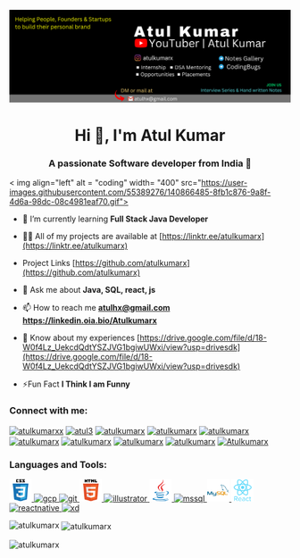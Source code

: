![logo](https://github.com/atulkumarx/atulkumarx/blob/main/IMG_20230831_030113.png)
<h1 align="center">Hi 👋, I'm Atul Kumar</h1>
<h3 align="center">A passionate Software developer from India 👋</h3>

< img align="left" alt = "coding" width= "400" src="https://user-images.githubusercontent.com/55389276/140866485-8fb1c876-9a8f-4d6a-98dc-08c4981eaf70.gif">

- 🌱 I’m currently learning **Full Stack Java Developer**

- 👨‍💻 All of my projects are available at [https://linktr.ee/atulkumarx](https://linktr.ee/atulkumarx)

- Project Links [https://github.com/atulkumarx](https://github.com/atulkumarx)

- 💬 Ask me about **Java, SQL, react, js**

- 📫 How to reach me **atulhx@gmail.com https://linkedin.oia.bio/Atulkumarx**

- 📄 Know about my experiences [https://drive.google.com/file/d/18-W0f4Lz_UekcdQdtYSZJVG1bgiwUWxi/view?usp=drivesdk](https://drive.google.com/file/d/18-W0f4Lz_UekcdQdtYSZJVG1bgiwUWxi/view?usp=drivesdk)

- ⚡Fun Fact **I Think I am Funny**

<h3 align="left">Connect with me:</h3>
<p align="left">
<a href="https://twitter.com/atulkumarxx" target="blank"><img align="center" src="https://raw.githubusercontent.com/rahuldkjain/github-profile-readme-generator/master/src/images/icons/Social/twitter.svg" alt="atulkumarxx" height="30" width="40" /></a>
<a href="https://linkedin.com/in/atul3" target="blank"><img align="center" src="https://raw.githubusercontent.com/rahuldkjain/github-profile-readme-generator/master/src/images/icons/Social/linked-in-alt.svg" alt="atul3" height="30" width="40" /></a>
<a href="https://codesandbox.com/atulkumarx" target="blank"><img align="center" src="https://raw.githubusercontent.com/rahuldkjain/github-profile-readme-generator/master/src/images/icons/Social/codesandbox.svg" alt="atulkumarx" height="30" width="40" /></a>
<a href="https://instagram.com/atulkumarx" target="blank"><img align="center" src="https://raw.githubusercontent.com/rahuldkjain/github-profile-readme-generator/master/src/images/icons/Social/instagram.svg" alt="atulkumarx" height="30" width="40" /></a>
<a href="https://www.youtube.com/c/atulkumarx" target="blank"><img align="center" src="https://raw.githubusercontent.com/rahuldkjain/github-profile-readme-generator/master/src/images/icons/Social/youtube.svg" alt="atulkumarx" height="30" width="40" /></a>
<a href="https://www.hackerrank.com/atulkumarx" target="blank"><img align="center" src="https://raw.githubusercontent.com/rahuldkjain/github-profile-readme-generator/master/src/images/icons/Social/hackerrank.svg" alt="atulkumarx" height="30" width="40" /></a>
<a href="https://codeforces.com/profile/atulkumarx" target="blank"><img align="center" src="https://raw.githubusercontent.com/rahuldkjain/github-profile-readme-generator/master/src/images/icons/Social/codeforces.svg" alt="atulkumarx" height="30" width="40" /></a>
<a href="https://www.leetcode.com/atulkumarx" target="blank"><img align="center" src="https://raw.githubusercontent.com/rahuldkjain/github-profile-readme-generator/master/src/images/icons/Social/leet-code.svg" alt="atulkumarx" height="30" width="40" /></a>
<a href="https://auth.geeksforgeeks.org/user/atulkumarx" target="blank"><img align="center" src="https://raw.githubusercontent.com/rahuldkjain/github-profile-readme-generator/master/src/images/icons/Social/geeks-for-geeks.svg" alt="atulkumarx" height="30" width="40" /></a>
<a href="https://discord.gg/Atulkumarx" target="blank"><img align="center" src="https://raw.githubusercontent.com/rahuldkjain/github-profile-readme-generator/master/src/images/icons/Social/discord.svg" alt="Atulkumarx" height="30" width="40" /></a>
</p>

<h3 align="left">Languages and Tools:</h3>
<p align="left"> <a href="https://www.w3schools.com/css/" target="_blank" rel="noreferrer"> <img src="https://raw.githubusercontent.com/devicons/devicon/master/icons/css3/css3-original-wordmark.svg" alt="css3" width="40" height="40"/> </a> <a href="https://cloud.google.com" target="_blank" rel="noreferrer"> <img src="https://www.vectorlogo.zone/logos/google_cloud/google_cloud-icon.svg" alt="gcp" width="40" height="40"/> </a> <a href="https://git-scm.com/" target="_blank" rel="noreferrer"> <img src="https://www.vectorlogo.zone/logos/git-scm/git-scm-icon.svg" alt="git" width="40" height="40"/> </a> <a href="https://www.w3.org/html/" target="_blank" rel="noreferrer"> <img src="https://raw.githubusercontent.com/devicons/devicon/master/icons/html5/html5-original-wordmark.svg" alt="html5" width="40" height="40"/> </a> <a href="https://www.adobe.com/in/products/illustrator.html" target="_blank" rel="noreferrer"> <img src="https://www.vectorlogo.zone/logos/adobe_illustrator/adobe_illustrator-icon.svg" alt="illustrator" width="40" height="40"/> </a> <a href="https://www.java.com" target="_blank" rel="noreferrer"> <img src="https://raw.githubusercontent.com/devicons/devicon/master/icons/java/java-original.svg" alt="java" width="40" height="40"/> </a> <a href="https://www.microsoft.com/en-us/sql-server" target="_blank" rel="noreferrer"> <img src="https://www.svgrepo.com/show/303229/microsoft-sql-server-logo.svg" alt="mssql" width="40" height="40"/> </a> <a href="https://www.mysql.com/" target="_blank" rel="noreferrer"> <img src="https://raw.githubusercontent.com/devicons/devicon/master/icons/mysql/mysql-original-wordmark.svg" alt="mysql" width="40" height="40"/> </a> <a href="https://reactjs.org/" target="_blank" rel="noreferrer"> <img src="https://raw.githubusercontent.com/devicons/devicon/master/icons/react/react-original-wordmark.svg" alt="react" width="40" height="40"/> </a> <a href="https://reactnative.dev/" target="_blank" rel="noreferrer"> <img src="https://reactnative.dev/img/header_logo.svg" alt="reactnative" width="40" height="40"/> </a> <a href="https://www.adobe.com/products/xd.html" target="_blank" rel="noreferrer"> <img src="https://cdn.worldvectorlogo.com/logos/adobe-xd.svg" alt="xd" width="40" height="40"/> </a> </p>

<p><img align="left" src="https://github-readme-stats.vercel.app/api/top-langs?username=atulkumarx&show_icons=true&locale=en&layout=compact" alt="atulkumarx" /></p>

<p>&nbsp;<img align="center" src="https://github-readme-stats.vercel.app/api?username=atulkumarx&show_icons=true&locale=en" alt="atulkumarx" /></p>

<p><img align="center" src="https://github-readme-streak-stats.herokuapp.com/?user=atulkumarx&" alt="atulkumarx" /></p>
